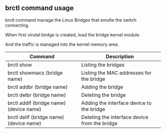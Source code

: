 ## brctl command usage

brctl command manage the Linux Bridges that emulte the switch connecting.

When first virutal birdge is created, load the bridge kernel module.

And the traffic is managed into the kernel memory area.

Command|Description
-|-
brctl show| Listing the bridges
brctl showmacs (bridge name) | Listing the MAC addresses for the bridge
brctl addbr (bridge name) | Adding the bridge
brctl delbr (bridge name) | Deleting the bridge
brctl addif (bridge name) (device name) | Adding the interface device to the bridge
brctl delif (bridge name) (device name) | Deleting the interface device from the bridge
